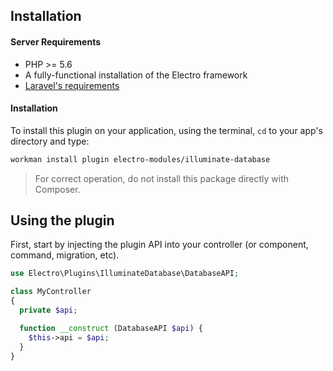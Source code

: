 ## Installation

#### Server Requirements

- PHP >= 5.6
- A fully-functional installation of the Electro framework
- [Laravel's requirements](https://laravel.com/docs/5.2#server-requirements)

#### Installation

To install this plugin on your application, using the terminal, `cd` to your app's directory and type:

```bash
workman install plugin electro-modules/illuminate-database
```

> For correct operation, do not install this package directly with Composer.

## Using the plugin

First, start by injecting the plugin API into your controller (or component, command, migration, etc).

```php
use Electro\Plugins\IlluminateDatabase\DatabaseAPI;

class MyController
{
  private $api;

  function __construct (DatabaseAPI $api) {
    $this->api = $api;
  }
}
```


